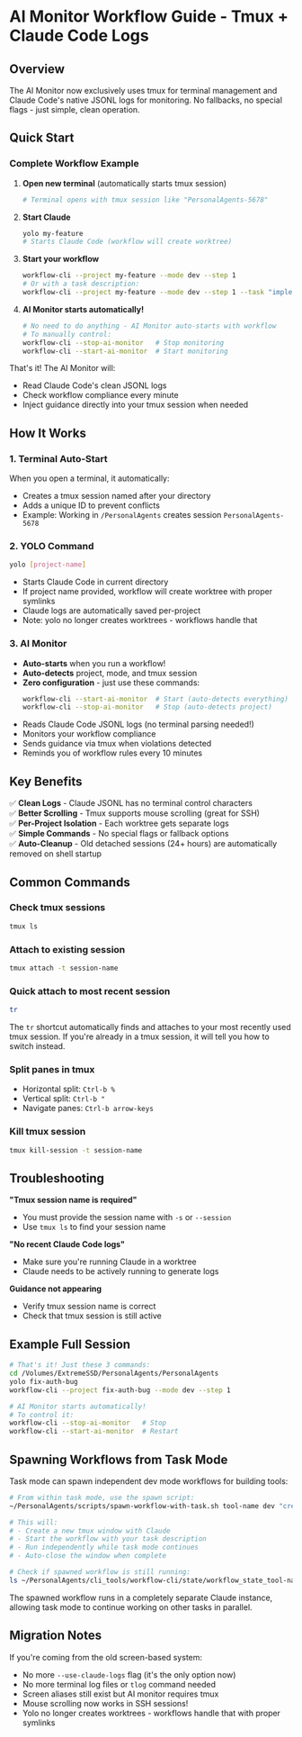# AI Monitor Workflow Guide - Tmux + Claude Code Logs

## Overview
The AI Monitor now exclusively uses tmux for terminal management and Claude Code's native JSONL logs for monitoring. No fallbacks, no special flags - just simple, clean operation.

## Quick Start

### Complete Workflow Example

1. **Open new terminal** (automatically starts tmux session)
   ```bash
   # Terminal opens with tmux session like "PersonalAgents-5678"
   ```

2. **Start Claude**
   ```bash
   yolo my-feature
   # Starts Claude Code (workflow will create worktree)
   ```

3. **Start your workflow**
   ```bash
   workflow-cli --project my-feature --mode dev --step 1
   # Or with a task description:
   workflow-cli --project my-feature --mode dev --step 1 --task "implement OAuth2 authentication"
   ```

4. **AI Monitor starts automatically!**
   ```bash
   # No need to do anything - AI Monitor auto-starts with workflow
   # To manually control:
   workflow-cli --stop-ai-monitor   # Stop monitoring
   workflow-cli --start-ai-monitor  # Start monitoring
   ```

That's it! The AI Monitor will:
- Read Claude Code's clean JSONL logs
- Check workflow compliance every minute
- Inject guidance directly into your tmux session when needed

## How It Works

### 1. Terminal Auto-Start
When you open a terminal, it automatically:
- Creates a tmux session named after your directory
- Adds a unique ID to prevent conflicts
- Example: Working in `/PersonalAgents` creates session `PersonalAgents-5678`

### 2. YOLO Command
```bash
yolo [project-name]
```
- Starts Claude Code in current directory
- If project name provided, workflow will create worktree with proper symlinks
- Claude logs are automatically saved per-project
- Note: yolo no longer creates worktrees - workflows handle that

### 3. AI Monitor
- **Auto-starts** when you run a workflow!
- **Auto-detects** project, mode, and tmux session
- **Zero configuration** - just use these commands:
  ```bash
  workflow-cli --start-ai-monitor  # Start (auto-detects everything)
  workflow-cli --stop-ai-monitor   # Stop (auto-detects project)
  ```
- Reads Claude Code JSONL logs (no terminal parsing needed!)
- Monitors your workflow compliance
- Sends guidance via tmux when violations detected
- Reminds you of workflow rules every 10 minutes

## Key Benefits

✅ **Clean Logs** - Claude JSONL has no terminal control characters  
✅ **Better Scrolling** - Tmux supports mouse scrolling (great for SSH)  
✅ **Per-Project Isolation** - Each worktree gets separate logs  
✅ **Simple Commands** - No special flags or fallback options  
✅ **Auto-Cleanup** - Old detached sessions (24+ hours) are automatically removed on shell startup  

## Common Commands

### Check tmux sessions
```bash
tmux ls
```

### Attach to existing session
```bash
tmux attach -t session-name
```

### Quick attach to most recent session
```bash
tr
```
The `tr` shortcut automatically finds and attaches to your most recently used tmux session. If you're already in a tmux session, it will tell you how to switch instead.

### Split panes in tmux
- Horizontal split: `Ctrl-b %`
- Vertical split: `Ctrl-b "`
- Navigate panes: `Ctrl-b arrow-keys`

### Kill tmux session
```bash
tmux kill-session -t session-name
```

## Troubleshooting

**"Tmux session name is required"**
- You must provide the session name with `-s` or `--session`
- Use `tmux ls` to find your session name

**"No recent Claude Code logs"**
- Make sure you're running Claude in a worktree
- Claude needs to be actively running to generate logs

**Guidance not appearing**
- Verify tmux session name is correct
- Check that tmux session is still active

## Example Full Session

```bash
# That's it! Just these 3 commands:
cd /Volumes/ExtremeSSD/PersonalAgents/PersonalAgents
yolo fix-auth-bug
workflow-cli --project fix-auth-bug --mode dev --step 1

# AI Monitor starts automatically!
# To control it:
workflow-cli --stop-ai-monitor   # Stop
workflow-cli --start-ai-monitor  # Restart
```

## Spawning Workflows from Task Mode

Task mode can spawn independent dev mode workflows for building tools:

```bash
# From within task mode, use the spawn script:
~/PersonalAgents/scripts/spawn-workflow-with-task.sh tool-name dev "create a CLI tool that does X"

# This will:
# - Create a new tmux window with Claude
# - Start the workflow with your task description
# - Run independently while task mode continues
# - Auto-close the window when complete

# Check if spawned workflow is still running:
ls ~/PersonalAgents/cli_tools/workflow-cli/state/workflow_state_tool-name*.json
```

The spawned workflow runs in a completely separate Claude instance, allowing task mode to continue working on other tasks in parallel.

## Migration Notes

If you're coming from the old screen-based system:
- No more `--use-claude-logs` flag (it's the only option now)
- No more terminal log files or `tlog` command needed
- Screen aliases still exist but AI monitor requires tmux
- Mouse scrolling now works in SSH sessions!
- Yolo no longer creates worktrees - workflows handle that with proper symlinks